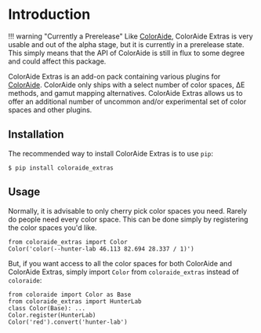 # Introduction

!!! warning "Currently a Prerelease"
    Like [ColorAide](https://github.com/facelessuser/coloraide), ColorAide Extras is very usable and out of the alpha
    stage, but it is currently in a prerelease state. This simply means that the API of ColorAide is still in flux to
    some degree and could affect this package.

ColorAide Extras is an add-on pack containing various plugins for [ColorAide](https://github.com/facelessuser/coloraide).
ColorAide only ships with a select number of color spaces, ∆E methods, and gamut mapping alternatives. ColorAide Extras
allows us to offer an additional number of uncommon and/or experimental set of color spaces and other plugins.

## Installation

The recommended way to install ColorAide Extras is to use `pip`:

```console
$ pip install coloraide_extras
```

## Usage

Normally, it is advisable to only cherry pick color spaces you need. Rarely do people need every color space. This can
be done simply by registering the color spaces you'd like.

```playground
from coloraide_extras import Color
Color('color(--hunter-lab 46.113 82.694 28.337 / 1)')
```

But, if you want access to all the color spaces for both ColorAide and ColorAide Extras, simply import `Color` from
`coloraide_extras` instead of `coloraide`:

```playground
from coloraide import Color as Base
from coloraide_extras import HunterLab
class Color(Base): ...
Color.register(HunterLab)
Color('red').convert('hunter-lab')
```
